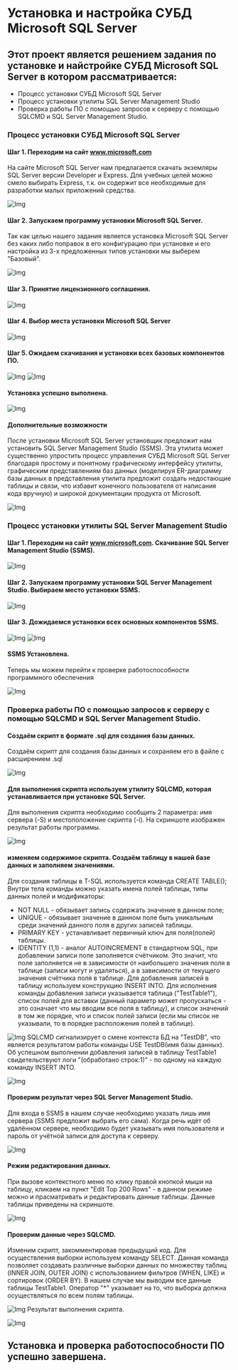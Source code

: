 # Установка и настройка СУБД Microsoft SQL Server
## Этот проект является решением задания по установке и найстройке СУБД Microsoft SQL Server в котором рассматривается:
- Процесс установки СУБД Microsoft SQL Server
- Процесс установки утилиты SQL Server Management Studio
- Проверка работы ПО с помощью запросов к серверу с помощью SQLCMD и SQL Server Management Studio.
### Процесс установки СУБД Microsoft SQL Server
#### Шаг 1. Переходим на сайт www.microsoft.com
На сайте Microsoft SQL Server нам предлагается скачать экземляры SQL Server версии Developer и Express.
Для учебных целей можно смело выбирать Express, т.к. он содержит все необходимые для разработки малых приложений средства.

![Img](Screenshots/1.png)
#### Шаг 2. Запускаем программу установки Microsoft SQL Server.
Так как целью нашего задания является установка Microsoft SQL Server без каких либо поправок в его конфигурацию при установке и его настройка из 3-х предложенных типов установки мы выберем "Базовый".

![Img](Screenshots/2.png)
#### Шаг 3. Принятие лицензионного соглашения.
![Img](Screenshots/3.png)
#### Шаг 4. Выбор места установки Microsoft SQL Server
![Img](Screenshots/4.png)
#### Шаг 5. Ожидаем скачивания и установки всех базовых компонентов ПО.
![Img](Screenshots/5.png)
![Img](Screenshots/6.png)
#### Установка успешно выполнена.
![Img](Screenshots/7.png)
#### Дополнительные возможности
После установки Microsoft SQL Server установщик предложит нам установить SQL Server Management Studio (SSMS).
Эта утилита может существенно упростить процесс управления СУБД Microsoft SQL Server благодаря простому и понятному графическому интерфейсу утилиты, графическим представлениям баз данных (моделируя ER-диаграмму базы данных в представления утилита предложит создать недостающие таблицы и связи, что избавит конечного пользователя от написания кода вручную) и широкой документации продукта от Microsoft.

![Img](Screenshots/8.png)
### Процесс установки утилиты SQL Server Management Studio
#### Шаг 1. Переходим на сайт www.microsoft.com. Скачивание SQL Server Management Studio (SSMS).
![Img](Screenshots/9.png)
#### Шаг 2. Запускаем программу установки SQL Server Management Studio. Выбираем место установки SSMS.
![Img](Screenshots/10.png)
#### Шаг 3. Дожидаемся установки всех основных компонентов SSMS.
![Img](Screenshots/11.png)
![Img](Screenshots/12.png)
#### SSMS Установлена.
Теперь мы можем перейти к проверке работоспособности программного обеспечения

![Img](Screenshots/13.png)
### Проверка работы ПО с помощью запросов к серверу с помощью SQLCMD и SQL Server Management Studio.
#### Создаём скрипт в формате .sql для создания базы данных.
Создаём скрипт для создания базы данных и сохраняем его в файле с расширением .sql

![Img](Screenshots/14.png)
#### Для выполнения скрипта используем утилиту SQLCMD, которая устанавливается при установке SQL Server.
Для выполнения скрипта необходимо сообщить 2 параметра: имя сервера (-S) и местоположение скрипта (-i).
На скриншоте изображен результат работы программы.

![Img](Screenshots/15.png)
#### изменяем содержимое скрипта. Создаём таблицу в нашей базе данных и заполняем значениями.
Для создания таблицы в T-SQL используется команда CREATE TABLE();
Внутри тела команды можно указать имена полей таблицы, типы данных полей и модификаторы:
- NOT NULL - обязывает запись содержать значение в данном поле;
- UNIQUE - обязывает значение в данном поле быть уникальным среди значений данного поля в других записей таблицы.
- PRIMARY KEY - устанавливает первичный ключ для поля(полей) таблицы.
- IDENTITY (1,1) - аналог AUTOINCREMENT в стандартном SQL, при добавлении записи поле заполняется счётчиком. Это значит, что поле заполняется не в зависимости от наибольшего значения поля в таблице (записи могут и удаляться), а в зависимости от текущего значения счётчика поля в таблице.
Для добавления записей в таблицу используем конструкцию INSERT INTO.
Для исполнения команды добавления записи указывается таблица ("TestTable1"), список полей для вставки (данный параметр может пропускаться - это означает что мы вводим все поля в таблицу), и список значений в том же порядке, что и список полей записи (если мы список не указывали, то в порядке расположения полей в таблице).

![Img](Screenshots/16.png)
SQLCMD сигнализирует о смене контекста БД на "TestDB", что является результатом работы команды USE TestDB(имя базы данных).
Об успешном выполнении добавления записей в таблицу TestTable1 свидетельствуют логи "(обработано строк:1)" - по одному на каждую команду INSERT INTO.

![Img](Screenshots/17.png)
#### Проверим результат через SQL Server Management Studio.
Для входа в SSMS в нашем случае необходимо указать лишь имя сервера (SSMS предложит выбрать его сама). Когда речь идёт об удалённом сервере, необходимо будет указывать имя пользователя и пароль от учётной записи для доступа к серверу.

![Img](Screenshots/18.png)
#### Режим редактирования данных.
При вызове контекстного меню по клику правой кнопкой мыши на таблицу, кликаем на пункт "Edit Top 200 Rows" - в данном режиме можно и прасматривать и редактировать данные таблицы.
Данные таблицы приведены на скриншоте.

![Img](Screenshots/19.png)
#### Проверим данные через SQLCMD.
Изменим скрипт, закомментировав предыдущий код.
Для осуществления выборки используем команду SELECT.
Данная команда позволяет создавать различные выборки данных по множеству таблиц (INNER JOIN, OUTER JOIN) с использованием фильтров (WHEN, LIKE) и сортировок (ORDER BY).
В нашем случае мы выводим все данные таблицы TestTable1. Оператор "*" указывает на то, что выборка должна осуществляться по всем полям таблицы.

![Img](Screenshots/20.png)
Результат выполнения скрипта.

![Img](Screenshots/21.png)
## Установка и проверка работоспособности ПО успешно завершена.
